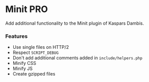 # Minit PRO

Add additional functionality to the Minit plugin of Kaspars Dambis.

### Features

- Use single files on HTTP/2
- Respect `SCRIPT_DEBUG`
- Don't add additional comments added in `include/helpers.php`
- Minify CSS
- Minify JS
- Create gzipped files
